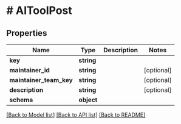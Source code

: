# # AIToolPost

## Properties

Name | Type | Description | Notes
------------ | ------------- | ------------- | -------------
**key** | **string** |  |
**maintainer_id** | **string** |  | [optional]
**maintainer_team_key** | **string** |  | [optional]
**description** | **string** |  | [optional]
**schema** | **object** |  |

[[Back to Model list]](../../README.md#models) [[Back to API list]](../../README.md#endpoints) [[Back to README]](../../README.md)
